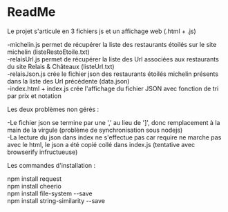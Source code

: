 # ReadMe

Le projet s'articule en 3 fichiers js et un affichage web (.html + .js)

-michelin.js permet de récupérer la liste des restaurants étoilés sur le site michelin (listeRestoEtoile.txt)<br/>
-relaisUrl.js permet de récupérer la liste des Url associées aux restaurants du site Relais & Châteaux (listeUrl.txt)<br/>
-relaisJson.js crée le fichier json des restaurants étoilés michelin présents dans la liste des Url précédente (data.json)<br/>
-index.html + index.js crée l'affichage du fichier JSON avec fonction de tri par prix et notation

Les deux problèmes non gérés :

-Le fichier json se termine par une ',' au lieu de ']', donc remplacement à la main de la virgule (problème de synchronisation sous nodejs)<br/>
-La lecture du json dans index ne s'effectue pas car require ne marche pas avec le html, le json a été copié collé dans index.js (tentative avec browserify infructueuse)

Les commandes d'installation :

npm install request<br/>
npm install cheerio<br/>
npm install file-system --save<br/>
npm install string-similarity --save